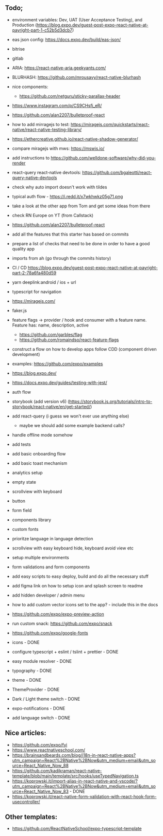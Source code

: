 ## Todo;

- environment variables: Dev, UAT (User Acceptance Testing), and Production (https://blog.expo.dev/guest-post-expo-react-native-at-payright-part-1-c52b5d3dcb7)
- eas json config: https://docs.expo.dev/build/eas-json/
- bitrise
- gitlab
- ARIA: https://react-native-aria.geekyants.com/
- BLURHASH: https://github.com/mrousavy/react-native-blurhash
- nice components:
  - https://github.com/netguru/sticky-parallax-header
- https://www.instagram.com/p/CS9CHsfj_eR/
- https://github.com/alan2207/bulletproof-react
- how to add mirragejs to test: https://miragejs.com/quickstarts/react-native/react-native-testing-library/
- https://ethercreative.github.io/react-native-shadow-generator/
- compare miragejs with mws: https://mswjs.io/
- add instructions to https://github.com/welldone-software/why-did-you-render
- react-query react-native devtools: https://github.com/bgaleotti/react-query-native-devtools
- check why auto import doesn't work with tildes
- typical auth flow - https://i.redd.it/x7wkhwkz05g71.png
- take a look at the other app from Tom and get some ideas from there
- check RN Europe on YT (from Callstack)
- https://github.com/alan2207/bulletproof-react
- add all the features that this starter has based on commits
- prepare a list of checks that need to be done in order to have a good quality app
- imports from ah (go through the commits history)
- CI / CD https://blog.expo.dev/guest-post-expo-react-native-at-payright-part-2-78a6fa480d59
- yarn deeplink:android / ios + url
- typescript for navigation
- https://miragejs.com/
- faker.js
- feature flags -> provider / hook and consumer with a feature name. Feature has: name, description, active
  - https://github.com/garbles/flag
  - https://github.com/romaindso/react-feature-flags
- construct a flow on how to develop apps follow CDD (component driven development)
- examples: https://github.com/expo/examples
- https://blog.expo.dev/
- https://docs.expo.dev/guides/testing-with-jest/
- auth flow
- storybook (add version v6) (https://storybook.js.org/tutorials/intro-to-storybook/react-native/en/get-started/)
- add react-query (i guess we won't ever use anything else)
  - maybe we should add some example backend calls?
- handle offline mode somehow
- add tests
- add basic onboarding flow
- add basic toast mechanism
- analytics setup
- empty state
- scrollview with keyboard
- button
- form field
- components library
- custom fonts
- prioritze language in language detection
- scrollview with easy keyboard hide, keyboard avoid view etc
- setup multiple environments
- form validations and form components
- add easy scripts to easy deploy, build and do all the necessary stuff
- add figma link on how to setup icon and splash screen to readme
- add hidden developer / admin menu
- how to add custom vector icons set to the app? - include this in the docs
- https://github.com/expo/expo-preview-action
- run custom snack: https://github.com/expo/snack
- https://github.com/expo/google-fonts

- icons - DONE
- configure typescript + eslint / tslint + prettier - DONE
- easy module resolver - DONE
- typography - DONE
- theme - DONE
- ThemeProvider - DONE
- Dark / Light theme switch - DONE
- expo-notifications - DONE
- add language switch - DONE

## Nice articles:

- https://github.com/expo/fyi
- https://www.reactnativeschool.com/
- https://brainsandbeards.com/blog/i18n-in-react-native-apps?utm_campaign=React%2BNative%2BNow&utm_medium=email&utm_source=React_Native_Now_88
- https://github.com/kadikraman/react-native-template/blob/main/template/src/hooks/useTypedNavigation.ts
- https://koprowski.it/import-alias-in-react-native-and-vscode/?utm_campaign=React%2BNative%2BNow&utm_medium=email&utm_source=React_Native_Now_83 - DONE
- https://koprowski.it/react-native-form-validation-with-react-hook-form-usecontroller/

## Other templates:

- https://github.com/ReactNativeSchool/expo-typescript-template
